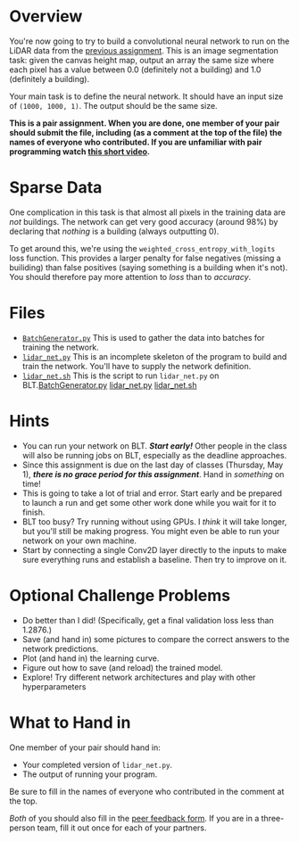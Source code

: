# Overview
You're now going to try to build a convolutional neural network to run on the LiDAR data from the [previous assignment](lidar_tagging.md). This is an image segmentation task: given the canvas height map, output an array the same size where each pixel has a value between 0.0 (definitely not a building) and 1.0 (definitely a building).

Your main task is to define the neural network. It should have an input size of `(1000, 1000, 1)`. The output should be the same size.

**This is a pair assignment. When you are done, one member of your pair should submit the file, including (as a comment at the top of the file) the names of everyone who contributed. If you are unfamiliar with pair programming watch [this short video](https://www.youtube.com/watch?v=rG_U12uqRhE).**

# Sparse Data
One complication in this task is that almost all pixels in the training data are *not* buildings. The network can get very good accuracy (around 98%) by declaring that *nothing* is a building (always outputting 0).

To get around this, we're using the `weighted_cross_entropy_with_logits` loss function. This provides a larger penalty for false negatives (missing a builiding) than false positives (saying something is a building when it's not). You should therefore pay more attention to *loss* than to *accuracy*.

# Files
* [`BatchGenerator.py`]() This is used to gather the data into batches for training the network.
* [`lidar_net.py`]() This is an incomplete skeleton of the program to build and train the network. You'll have to supply the network definition.
* [`lidar_net.sh`]() This is the script to run `lidar_net.py` on BLT.[BatchGenerator.py](../../cs369_solutions/src/BatchGenerator.py)
[lidar_net.py](../../cs369_solutions/src/lidar_net.py)
[lidar_net.sh](../../cs369_solutions/src/lidar_net.sh)

# Hints
* You can run your network on BLT. ***Start early!*** Other people in the class will also be running jobs on BLT, especially as the deadline approaches.
* Since this assignment is due on the last day of classes (Thursday, May 1), ***there is no grace period for this assignment***. Hand in *something* on time!
* This is going to take a lot of trial and error. Start early and be prepared to launch a run and get some other work done while you wait for it to finish.
* BLT too busy? Try running without using GPUs. I *think* it will take longer, but you'll still be making progress. You might even be able to run your network on your own machine.
* Start by connecting a single Conv2D layer directly to the inputs to make sure everything runs and establish a baseline. Then try to improve on it.

# Optional Challenge Problems
* Do better than I did! (Specifically, get a final validation loss less than 1.2876.)
* Save (and hand in) some pictures to compare the correct answers to the network predictions.
* Plot (and hand in) the learning curve.
* Figure out how to save (and reload) the trained model.
* Explore! Try different network architectures and play with other hyperparameters

# What to Hand in
One member of your pair should hand in:
* Your completed version of `lidar_net.py`.
* The output of running your program.

Be sure to fill in the names of everyone who contributed in the comment at the top.

*Both* of you should also fill in the [peer feedback form](https://docs.google.com/forms/d/e/1FAIpQLSe83mXCj-epu2kQ6LGW57OdCpSK5oZLgQHd7J5Nnx5MxYSsFQ/viewform?usp=sharing). If you are in a three-person team, fill it out once for each of your partners.